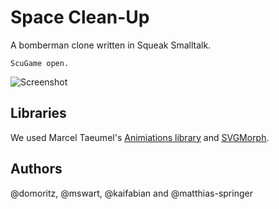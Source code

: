 Space Clean-Up
==============

A bomberman clone written in Squeak Smalltalk.

```smalltalk
ScuGame open.
```

![Screenshot](https://raw.github.com/matthias-springer/space-cleanup/master/screenshot.jpg)

Libraries
---------

We used Marcel Taeumel's [Animiations library](https://www.hpi.uni-potsdam.de/hirschfeld/trac/SqueakCommunityProjects/wiki/animations) and [SVGMorph](http://map.squeak.org/package/7318c055-ce88-4a98-8d4d-2b8cf92e1920).

Authors
-------

@domoritz, @mswart, @kaifabian and @matthias-springer

